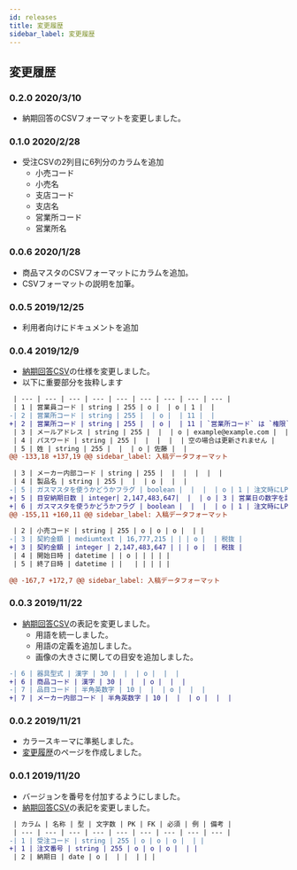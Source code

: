 ```yaml
---
id: releases
title: 変更履歴
sidebar_label: 変更履歴
---
```



## 変更履歴

### 0.2.0 2020/3/10

- 納期回答のCSVフォーマットを変更しました。

### 0.1.0 2020/2/28

- 受注CSVの2列目に6列分のカラムを追加
  - 小売コード
  - 小売名
  - 支店コード
  - 支店名
  - 営業所コード
  - 営業所名

### 0.0.6 2020/1/28

- 商品マスタのCSVフォーマットにカラムを追加。
- CSVフォーマットの説明を加筆。

### 0.0.5 2019/12/25

- 利用者向けにドキュメントを追加

### 0.0.4 2019/12/9

- [納期回答CSV](csv.md)の仕様を変更しました。
- 以下に重要部分を抜粋します

```diff
 | --- | --- | --- | --- | --- | --- | --- | --- | --- |
 | 1 | 営業員コード | string | 255 | o |  | o | 1 |  |
-| 2 | 営業所コード | string | 255 |  | o |  | 11 |  |
+| 2 | 営業所コード | string | 255 |  | o |  | 11 | `営業所コード` は `権限` が`sales` の場合に必須です。 |
 | 3 | メールアドレス | string | 255 |  |  | o | example@example.com |  |
 | 4 | パスワード | string | 255 |  |  |  |  | 空の場合は更新されません |
 | 5 | 姓 | string | 255 |  |  | o | 佐藤 |  |
@@ -133,18 +137,19 @@ sidebar_label: 入稿データフォーマット
 
 | 3 | メーカー内部コード | string | 255 |  |  |  |  |  |
 | 4 | 製品名 | string | 255 |  |  | o |  |  |
-| 5 | ガスマスタを使うかどうかフラグ | boolean |  |  |  | o | 1 | 注文時にLPか都市ガスかを選択する必要がある商品 |
+| 5 | 目安納期日数 | integer| 2,147,483,647|  |  | o | 3 | 営業日の数字を記載 |
+| 6 | ガスマスタを使うかどうかフラグ | boolean |  |  |  | o | 1 | 注文時にLPか都市ガスかを選択する必要がある商品 |
@@ -155,11 +160,11 @@ sidebar_label: 入稿データフォーマット
 
 | 2 | 小売コード | string | 255 | o | o | o |  | |
-| 3 | 契約金額 | mediumtext | 16,777,215 | | | o |  | 税抜 |
+| 3 | 契約金額 | integer | 2,147,483,647 | | | o |  | 税抜 |
 | 4 | 開始日時 | datetime | | o | | | | |
 | 5 | 終了日時 | datetime | |   | | | | |
 
@@ -167,7 +172,7 @@ sidebar_label: 入稿データフォーマット
```

### 0.0.3 2019/11/22

- [納期回答CSV](csv.md)の表記を変更しました。
  - 用語を統一しました。
  - 用語の定義を追加しました。
  - 画像の大きさに関しての目安を追加しました。

```diff
-| 6 | 器具型式 | 漢字 | 30 |  |  | o |  |  |
+| 6 | 商品コード | 漢字 | 30 |  |  | o |  |  |
-| 7 | 品目コード | 半角英数字 | 10 |  |  | o |  |  |
+| 7 | メーカー内部コード | 半角英数字 | 10 |  |  | o |  |  |
```

### 0.0.2 2019/11/21

- カラースキーマに準拠しました。
- [変更履歴](releases)のページを作成しました。


### 0.0.1 2019/11/20

- バージョンを番号を付加するようにしました。
- [納期回答CSV](csv.md)の表記を変更しました。

```diff
 | カラム | 名称 | 型 | 文字数 | PK | FK | 必須 | 例 | 備考 |
 | --- | --- | --- | --- | --- | --- | --- | --- | --- |
-| 1 | 受注コード | string | 255 | o | o | o |  | |
+| 1 | 注文番号 | string | 255 | o | o | o |  | |
 | 2 | 納期日 | date | o |  | |  | | |
```

